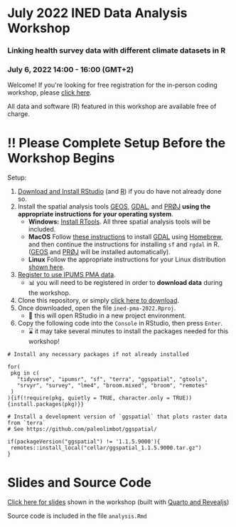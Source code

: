 # July 2022 INED Data Analysis Workshop 
### Linking health survey data with different climate datasets in R 
### July 6, 2022 14:00 - 16:00 (GMT+2)

Welcome! If you're looking for free registration for the in-person coding workshop, please [click here](https://www.ined.fr/en/news/scientific-meetings/seminaries-colloque-ined/population-environment-health-connecting-pixels/).

All data and software (R) featured in this workshop are available free of charge.

# 	:bangbang: Please Complete Setup Before the Workshop Begins

Setup: 

  1. [Download and Install RStudio](https://www.rstudio.com/products/rstudio/download/#download) (and [R](https://cran.r-project.org/)) if you do have not already done so.
  2. Install the spatial analysis tools [GEOS](https://libgeos.org/), [GDAL](http://www.gdal.org/), and [PRØJ](http://proj.org/) **using the appropriate instructions for your operating system**.
      - **Windows:** [Install RTools](https://cran.r-project.org/bin/windows/Rtools/). All three spatial analysis tools will be included.
      - **MacOS** Follow [these instructions](https://r-spatial.github.io/sf/index.html#macos) to install [GDAL](http://www.gdal.org/) using [Homebrew](https://brew.sh/), and then continue the instructions for installing `sf` and `rgdal` in R. ([GEOS](https://libgeos.org/) and [PRØJ](http://proj.org/) will be installed automatically).
      - **Linux** Follow the appropriate instructions for your Linux distribution [shown here](https://r-spatial.github.io/sf/index.html#linux).
  3. [Register to use IPUMS PMA data](https://pma.ipums.org/pma/register.shtml).
      - :bar_chart:	you will need to be registered in order to **download data** during the workshop.
  4. Clone this repository, or simply [click here to download](https://github.com/matt-gunther/ined-pma-2022/archive/refs/heads/main.zip).
  5. Once downloaded, open the file `ined-pma-2022.Rproj`.
      - :rocket: this will open RStudio in a new project environment.
  6. Copy the following code into the `Console` in RStudio, then press `Enter`.
      - :hourglass: it may take several minutes to install the packages needed for this workshop!
  
 ```
# Install any necessary packages if not already installed 

for(
  pkg in c(
    "tidyverse", "ipumsr", "sf", "terra", "ggspatial", "gtools",
    "srvyr", "survey", "lme4", "broom.mixed", "broom", "remotes"
  )
){if(!require(pkg, quietly = TRUE, character.only = TRUE)){install.packages(pkg)}}

# Install a development version of `ggspatial` that plots raster data from `terra`
# See https://github.com/paleolimbot/ggspatial/

if(packageVersion("ggspatial") != '1.1.5.9000'){
  remotes::install_local("cellar/ggspatial_1.1.5.9000.tar.gz")
}
 ```
  

# Slides and Source Code

[Click here for slides](https://matt-gunther.github.io/ined-pma-2022/slides.html) shown in the workshop (built with [Quarto and Revealjs](https://quarto.org/docs/presentations/revealjs/))

Source code is included in the file `analysis.Rmd`
